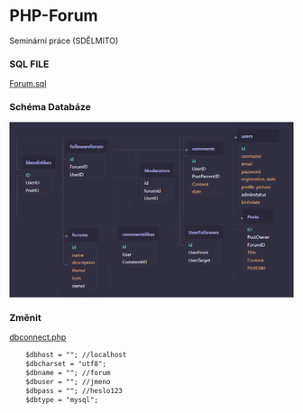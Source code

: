 # PHP-Forum
Seminární práce (SDĚLMITO)
### SQL FILE
[Forum.sql](https://github.com/Jirk0s/PHP-Forum/tree/main/sql%20file)
### Schéma Databáze
![This is an alt text.](/gitassets/scheme.png "Schéma.")
### Změnit
[dbconnect.php](https://github.com/Jirk0s/PHP-Forum/blob/main/dbconnect.php)
```
    $dbhost = ""; //localhost
    $dbcharset = "utf8";
    $dbname = ""; //forum
    $dbuser = ""; //jmeno
    $dbpass = ""; //heslo123
    $dbtype = "mysql";
```
